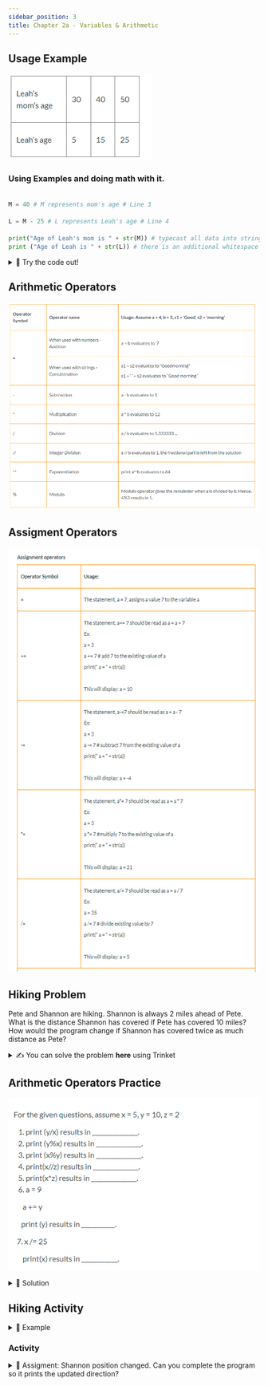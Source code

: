 ```yaml
---
sidebar_position: 3
title: Chapter 2a - Variables & Arithmetic
---
```


## 


## Usage Example

![](../../static/img/2022-04-26-20-14-58.png)

### Using Examples and doing math with it.
```python

M = 40 # M represents mom's age # Line 3

L = M - 25 # L represents Leah's age # Line 4

print("Age of Leah's mom is " + str(M)) # typecast all data into string type    # Line 5
print ("Age of Leah is " + str(L)) # there is an additional whitespace in the text to improve readablity # Line 6
```

<details>
<summary>
🧪 Try the code out! 
</summary>
<iframe src="https://trinket.io/embed/python3/7f0196f87d" width="100%" height="600" frameborder="0" marginwidth="0" marginheight="0" allowfullscreen></iframe>

</details>


## Arithmetic Operators

![](../../static/img/2022-04-26-20-29-18.png)

## Assigment Operators
![](../../static/img/2022-04-26-20-30-36.png)

## Hiking Problem
Pete and Shannon are hiking. Shannon is always 2 miles ahead of Pete. What is the distance Shannon has covered if Pete has covered 10 miles? How would the program change if Shannon has covered twice as much distance as Pete?


<details>
<summary>
✍  You can solve the problem <b>here</b> using Trinket
</summary>
<iframe src="https://trinket.io/embed/python/dd42578d4e" width="100%" height="600" frameborder="0" marginwidth="0" marginheight="0" allowfullscreen></iframe>

</details>



## Arithmetic Operators Practice

![](../../static/img/2022-04-26-20-35-32.png)


<details>
<summary>
📒 Solution
</summary>
<iframe src="https://trinket.io/embed/python3/85939a160b" width="100%" height="600" frameborder="0" marginwidth="0" marginheight="0" allowfullscreen></iframe>

</details>

## Hiking Activity


<details>
<summary>
📒 Example
</summary>
<iframe src="https://trinket.io/embed/python3/b65afedb60" width="100%" height="600" frameborder="0" marginwidth="0" marginheight="0" allowfullscreen></iframe>

</details>

### Activity
<details>
<summary>
📝 Assigment: Shannon position changed. Can you complete the program so it prints the updated direction?
</summary>
<iframe src="https://trinket.io/embed/python3/0eb7a60624" width="100%" height="600" frameborder="0" marginwidth="0" marginheight="0" allowfullscreen></iframe>

</details>
















